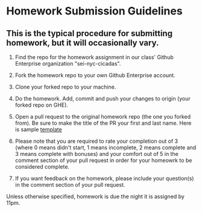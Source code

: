 # Homework Submission Guidelines

## This is the typical procedure for submitting homework, but it will occasionally vary. 

1. Find the repo for the homework assignment in our class' Github Enterprise organization "sei-nyc-cicadas".
2. Fork the homework repo to your own Github Enterprise account.
3. Clone your forked repo to your machine.
4. Do the homework. Add, commit and push your changes to origin (your forked repo on GHE).

5. Open a pull request to the original homework repo (the one you forked from). Be sure to make the title of the PR your first and last name. Here is  sample [template](https://git.generalassemb.ly/sei-nyc-cicadas/class-info/blob/master/SAMPLE_HW_TEMPLATE.md)   

6. Please note that you are required to rate your completion out of 3 (where 0 means didn't start, 1 means incomplete, 2 means complete and 3 means complete with bonuses) and your comfort out of 5 in the comment section of your pull request in order for your homeowrk to be considered complete. 

7. If you want feedback on the homework, please include your question(s) in the comment section of your pull request. 

Unless otherwise specified, homework is due the night it is assigned by 11pm.
